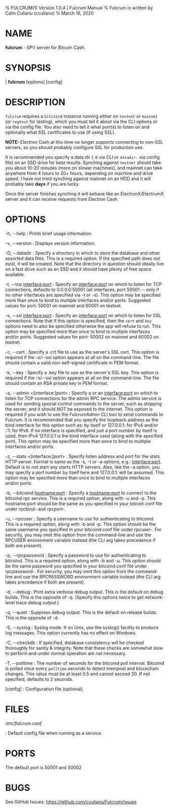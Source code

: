 % FULCRUM(1) Version 1.0.4 | Fulcrum Manual
% Fulcrum is written by Calin Culianu (cculianu)
% March 16, 2020

# NAME

**fulcrum** - SPV server for Bitcoin Cash.

# SYNOPSIS

| **fulcrum** \[options\] \[config\]

DESCRIPTION
===========

`fulcrum` requires a `bitcoind` instance running either on `testnet` or `mainnet` (or `regtest` for testing), which you must tell it about via the CLI options or via the config file. You also need to tell it what port(s) to listen on and optionally what SSL certificates to use (if using SSL).


**NOTE:**
Electron Cash at this time no longer supports connecting to non-SSL servers, so you should probably configure SSL for production use.

It is recommended you specify a data dir (`-D` via CLI or `datadir-` via config file)
on an SSD drive for best results.
Synching against `testnet` should take you about 10-20 minutes (more on slower
machines), and mainnet can take anywhere from 4 hours to 20+ hours, depending on
machine and drive speed. I have not tried synching against mainnet on an HDD and
it will probably take **days** if you are lucky.

Once the server finishes synching it will behave like an ElectronX/ElectrumX server and it can receive requests from Electron Cash.

# OPTIONS

-h, --help
:   Prints brief usage information.

-v, --version
:   Displays version information.


-D, --datadir <path>
:   Specify a directory in which to store the database and other assorted data files.
    This is a required option. If the specified path does not exist, it will be
    created. Note that the directory in question should ideally live on a fast
    drive such as an SSD and it should have plenty of free space available.

-t, --tcp <interface:port>
:   Specify an <interface:port> on which to listen for TCP connections,
    defaults to 0.0.0.0:50001 (all interfaces, port 50001 -- only if no other
    interfaces are specified via -t or -s). This option may be specified more
    than once to bind to multiple interfaces and/or ports.
    Suggested values for port: 50001 on mainnet and 60001 on testnet.

-s, --ssl <interface:port>
:   Specify an <interface:port> on which to listen for SSL connections. Note that if this option is specified, then the `cert` and `key` options need to also be specified otherwise the app will refuse to run. This option may be specified more than once to bind to multiple interfaces and/or ports. Suggested values for port: 50002 on mainnet and 60002 on testnet.

-c, --cert <crtfile>
:   Specify a .crt file to use as the server's SSL cert. This option is required if the -s/--ssl option appears at all on the command-line. The file should contain a valid non-self-signed certificate in PEM format.

-k, --key <keyfile>
:   Specify a .key file to use as the server's SSL key. This option is required if the
-s/--ssl option appears at all on the command-line. The file should contain an RSA private key in PEM format.

-a, --admin <[interface:]port>
:   Specify a <port> or an <interface:port> on which to listen for TCP connections for the admin RPC service. The admin service is used for sending special control commands to the server, such as stopping the server, and it should *NOT* be exposed to the internet.  This option is required if you wish to use the FulcrumAdmin CLI tool to send commands to Fulcrum. It is recommended that you specify the loopback address as the bind interface for this option such as: <port> by itself or 127.0.0.1:<port> for IPv4 and/or ::1:<port> for IPv6. If no interface is specified, and just a port number by itself is used, then IPv4 127.0.0.1 is the bind interface used (along with the specified port). This option may be specified more than once to bind to multiple interfaces and/or ports.

-z, --stats <[interface:]port>
:   Specify listen address and port for the stats HTTP server. Format is same as the -s, -t or -a options, e.g.: <interface:port>. Default is to not start any starts HTTP servers.  Also, like the -a option, you may specify a port number by itself here and 127.0.0.1:<port> will be assumed. This option may be specified more than once to bind to multiple interfaces and/or ports.

-b, --bitcoind <hostname:port>
:   Specify a <hostname:port> to connect to the bitcoind rpc service. This is a required option, along with -u and -p. This hostname:port should be the same as you specified in your bitcoin.conf file under rpcbind- and rpcport-.

-u, --rpcuser <username>
:   Specify a username to use for authenticating to bitcoind. This is a required option, along with -b and -p.  This option should be the same username you specified in your bitcoind.conf file under rpcuser-. For security, you may omit this option from the command-line and use the RPCUSER environment variable instead (the CLI arg takes precedence if both are present).

-p, --rpcpassword <password>
:   Specify a password to use for authenticating to bitcoind. This is a required option, along with -b and -u.  This option should be the same password you specified in your bitcoind.conf file under rpcpassword-. For security, you may omit this option from the command-line and use the RPCPASSWORD environment variable instead (the CLI arg takes precedence if both are present).

-d, --debug
:   Print extra verbose debug output. This is the default on debug builds. This is the opposite of -q. (Specify this options twice to get network-level trace debug output.)

-q, --quiet
:   Suppress debug output. This is the default on release builds. This is the opposite of -d.

-S, --syslog
:   Syslog mode. If on Unix, use the syslog() facility to produce log messages. This option currently has no effect on Windows.

-C, --checkdb
:   If specified, database consistency will be checked thoroughly for sanity & integrity. Note that these checks are somewhat slow to perform and under normal operation are not necessary.

-T, --polltime <polltime>
:   The number of seconds for the bitcoind poll interval. Bitcoind is polled once every `polltime` seconds to detect mempool and blockchain changes. This value must be at least 0.5 and cannot exceed 30. If not specified, defaults to 2 seconds.

[config]
:   Configuration file (optional).


# FILES

*/etc/fulcrum.conf*

:   Default config file when running as a service.

# PORTS

The default port is 50001 and 50002

# BUGS

See GitHub Issues: <https://github.com/cculianu/Fulcrum/issues>
